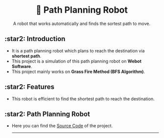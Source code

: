 <h1 align="center"> 🤖 Path Planning Robot </h1>
<p align="center"> A robot that works automatically and finds the sortest path to move. </p>

<h2> :star2: Introduction </h2>
<ul>
  <li> It is a path planning robot which plans to reach the destination via <b>shortest path</b>.</li>
  <li> This project is a simulation of this path planning robot on <b>Webot Software</b>.</li>
  <li> This project mainly works on <b>Grass Fire Method (BFS Algorithm)</b>.</li>
</ul>

<h2> :star2: Features </h2>
<ul>
  <li> This robot is efficient to find the shortest path to reach the destination.</li>
</ul>

<h2> :star2: Path Planning Robot </h2>
<ul>
  <li> Here you can find the <a href="https://github.com/ShivaniBhadouria/Path-Planning-Robot/blob/main/code.cpp">Source Code</a> of the project.</li>
 
---
